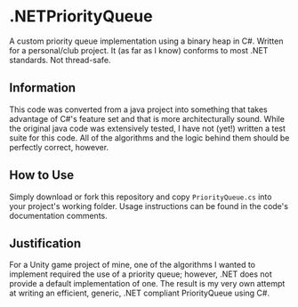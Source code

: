 # .NETPriorityQueue
 A custom priority queue implementation using a binary heap in C#. Written for a personal/club project. It (as far as I know) conforms to most .NET standards. Not thread-safe.

## Information
This code was converted from a java project into something that takes advantage of C#'s feature set and that is more architecturally sound. 
While the original java code was extensively tested, I have not (yet!) written a test suite for this code. All of the algorithms and the logic behind them should be perfectly correct, however.  

## How to Use
Simply download or fork this repository and copy `PriorityQueue.cs` into your project's working folder. Usage instructions can be found in the code's documentation comments.

## Justification
For a Unity game project of mine, one of the algorithms I wanted to implement required the use of a priority queue; however, .NET does not provide a default implementation of one. The result is my very own attempt at writing an efficient, generic, .NET compliant PriorityQueue<T> using C#. 
